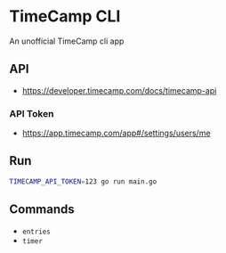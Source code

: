# TimeCamp CLI

An unofficial TimeCamp cli app

## API

- https://developer.timecamp.com/docs/timecamp-api

### API Token

- https://app.timecamp.com/app#/settings/users/me

## Run

```sh
TIMECAMP_API_TOKEN=123 go run main.go
```

## Commands

- `entries`
- `timer`
